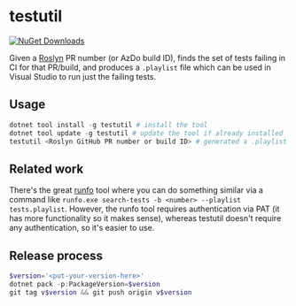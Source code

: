 # testutil

[![NuGet Downloads](https://img.shields.io/nuget/dt/testutil?logo=nuget&label=NuGet)](https://www.nuget.org/packages/testutil)

Given a [Roslyn](https://github.com/dotnet/roslyn) PR number (or AzDo build ID),
finds the set of tests failing in CI for that PR/build,
and produces a `.playlist` file which can be used in Visual Studio to run just the failing tests.

## Usage

```ps1
dotnet tool install -g testutil # install the tool
dotnet tool update -g testutil # update the tool if already installed
testutil <Roslyn GitHub PR number or build ID> # generated a .playlist file
```

## Related work

There's the great [runfo](https://github.com/jaredpar/runfo) tool
where you can do something similar via a command like
`runfo.exe search-tests -b <number> --playlist tests.playlist`.
However, the runfo tool requires authentication via PAT
(it has more functionality so it makes sense),
whereas testutil doesn't require any authentication,
so it's easier to use.

## Release process

```ps1
$version='<put-your-version-here>'
dotnet pack -p:PackageVersion=$version
git tag v$version && git push origin v$version
```
